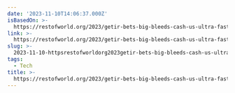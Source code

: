 ```yaml
---
date: '2023-11-10T14:06:37.000Z'
isBasedOn: >-
  https://restofworld.org/2023/getir-bets-big-bleeds-cash-us-ultra-fast-delivery/
link: >-
  https://restofworld.org/2023/getir-bets-big-bleeds-cash-us-ultra-fast-delivery/
slug: >-
  2023-11-10-httpsrestofworldorg2023getir-bets-big-bleeds-cash-us-ultra-fast-delivery
tags:
  - Tech
title: >-
  https://restofworld.org/2023/getir-bets-big-bleeds-cash-us-ultra-fast-delivery/
---
```


